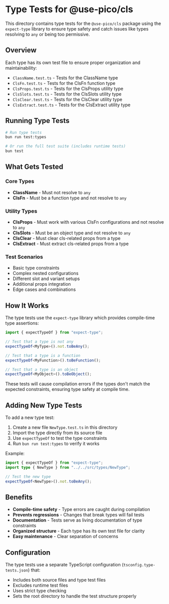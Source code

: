 # Type Tests for @use-pico/cls

This directory contains type tests for the `@use-pico/cls` package using the `expect-type` library to ensure type safety and catch issues like types resolving to `any` or being too permissive.

## Overview

Each type has its own test file to ensure proper organization and maintainability:

- `ClassName.test.ts` - Tests for the ClassName type
- `ClsFn.test.ts` - Tests for the ClsFn function type
- `ClsProps.test.ts` - Tests for the ClsProps utility type
- `ClsSlots.test.ts` - Tests for the ClsSlots utility type
- `ClsClear.test.ts` - Tests for the ClsClear utility type
- `ClsExtract.test.ts` - Tests for the ClsExtract utility type

## Running Type Tests

```bash
# Run type tests
bun run test:types

# Or run the full test suite (includes runtime tests)
bun test
```

## What Gets Tested

### Core Types
- **ClassName** - Must not resolve to `any`
- **ClsFn** - Must be a function type and not resolve to `any`

### Utility Types
- **ClsProps** - Must work with various ClsFn configurations and not resolve to `any`
- **ClsSlots** - Must be an object type and not resolve to `any`
- **ClsClear** - Must clear cls-related props from a type
- **ClsExtract** - Must extract cls-related props from a type

### Test Scenarios
- Basic type constraints
- Complex nested configurations
- Different slot and variant setups
- Additional props integration
- Edge cases and combinations

## How It Works

The type tests use the `expect-type` library which provides compile-time type assertions:

```typescript
import { expectTypeOf } from "expect-type";

// Test that a type is not any
expectTypeOf<MyType>().not.toBeAny();

// Test that a type is a function
expectTypeOf<MyFunction>().toBeFunction();

// Test that a type is an object
expectTypeOf<MyObject>().toBeObject();
```

These tests will cause compilation errors if the types don't match the expected constraints, ensuring type safety at compile time.

## Adding New Type Tests

To add a new type test:

1. Create a new file `NewType.test.ts` in this directory
2. Import the type directly from its source file
3. Use `expectTypeOf` to test the type constraints
4. Run `bun run test:types` to verify it works

Example:

```typescript
import { expectTypeOf } from "expect-type";
import type { NewType } from "../../src/types/NewType";

// Test the new type
expectTypeOf<NewType>().not.toBeAny();
```

## Benefits

- **Compile-time safety** - Type errors are caught during compilation
- **Prevents regressions** - Changes that break types will fail tests
- **Documentation** - Tests serve as living documentation of type constraints
- **Organized structure** - Each type has its own test file for clarity
- **Easy maintenance** - Clear separation of concerns

## Configuration

The type tests use a separate TypeScript configuration (`tsconfig.type-tests.json`) that:

- Includes both source files and type test files
- Excludes runtime test files
- Uses strict type checking
- Sets the root directory to handle the test structure properly 
